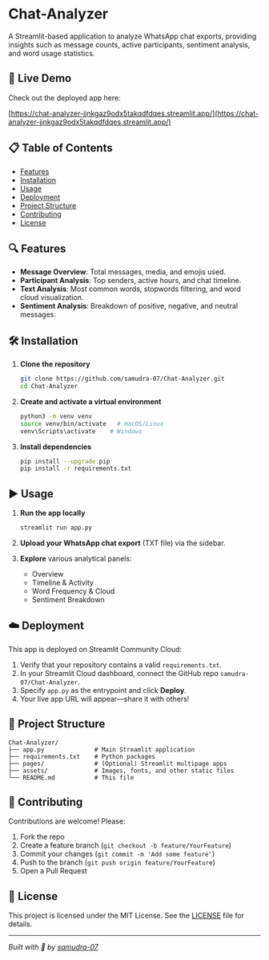 # Chat-Analyzer

A Streamlit-based application to analyze WhatsApp chat exports, providing insights such as message counts, active participants, sentiment analysis, and word usage statistics.

## 🚀 Live Demo

Check out the deployed app here:

[https://chat-analyzer-jjnkgaz9odx5takqdfdqes.streamlit.app/](https://chat-analyzer-jjnkgaz9odx5takqdfdqes.streamlit.app/)

## 📋 Table of Contents

- [Features](#features)
- [Installation](#installation)
- [Usage](#usage)
- [Deployment](#deployment)
- [Project Structure](#project-structure)
- [Contributing](#contributing)
- [License](#license)

## 🔍 Features

- **Message Overview**: Total messages, media, and emojis used.
- **Participant Analysis**: Top senders, active hours, and chat timeline.
- **Text Analysis**: Most common words, stopwords filtering, and word cloud visualization.
- **Sentiment Analysis**: Breakdown of positive, negative, and neutral messages.

## 🛠️ Installation

1. **Clone the repository**
   ```bash
   git clone https://github.com/samudra-07/Chat-Analyzer.git
   cd Chat-Analyzer
   ```

2. **Create and activate a virtual environment**
   ```bash
   python3 -m venv venv
   source venv/bin/activate   # macOS/Linux
   venv\Scripts\activate    # Windows
   ```

3. **Install dependencies**
   ```bash
   pip install --upgrade pip
   pip install -r requirements.txt
   ```

## ▶️ Usage

1. **Run the app locally**
   ```bash
   streamlit run app.py
   ```

2. **Upload your WhatsApp chat export** (TXT file) via the sidebar.
3. **Explore** various analytical panels:
   - Overview
   - Timeline & Activity
   - Word Frequency & Cloud
   - Sentiment Breakdown

## ☁️ Deployment

This app is deployed on Streamlit Community Cloud:

1. Verify that your repository contains a valid `requirements.txt`.
2. In your Streamlit Cloud dashboard, connect the GitHub repo `samudra-07/Chat-Analyzer`.
3. Specify `app.py` as the entrypoint and click **Deploy**.
4. Your live app URL will appear—share it with others!

## 📂 Project Structure

```text
Chat-Analyzer/
├── app.py              # Main Streamlit application
├── requirements.txt    # Python packages
├── pages/              # (Optional) Streamlit multipage apps
├── assets/             # Images, fonts, and other static files
└── README.md           # This file
```

## 🤝 Contributing

Contributions are welcome! Please:

1. Fork the repo
2. Create a feature branch (`git checkout -b feature/YourFeature`)
3. Commit your changes (`git commit -m 'Add some feature'`)
4. Push to the branch (`git push origin feature/YourFeature`)
5. Open a Pull Request

## 📄 License

This project is licensed under the MIT License. See the [LICENSE](LICENSE) file for details.

---

*Built with 💬 by [samudra-07](https://github.com/samudra-07)*


